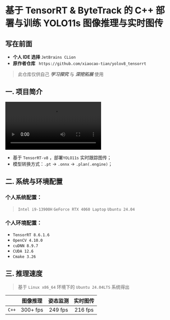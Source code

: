 # 基于 TensorRT & ByteTrack 的 C++ 部署与训练 YOLO11s 图像推理与实时图传

## 写在前面
- **个人 IDE 选择** `JetBrains CLion` 
- **原作者仓库** ` https://github.com/xiaocao-tian/yolov8_tensorrt`
> 此仓库仅供自己 ***学习探究*** 与 ***深挖拓展*** 使用


## 一. 项目简介

![video](/example_md/result1.mp4 "EXAMPLE")

- 基于 `TensorRT-v8` ，部署`YOLO11s` 实时跟踪图传；
- 模型转换方式：`.pt` -> `.onnx` -> `.plan(.engine)`；

## 二. 系统与环境配置

### 个人系统配置：
> `Intel i9-13900H` `GeForce RTX 4060 Laptop` `Ubuntu 24.04`

### 个人环境配置：

- `TensorRT 8.6.1.6`
- `OpenCV 4.10.0`
- `cuDNN 8.9.7`
- `CUDA 12.6`
- `Cmake 3.26`
    

## 三. 推理速度

> 基于 `Linux x86_64` 环境下的 `Ubuntu 24.04LTS` 系统得出 

|       |   图像推理   |  姿态监测   |  实时图传   |       
|:-----:|:--------:|:-------:|:-------:|
| `C++` | 300+ fps | 249 fps | 216 fps |       
